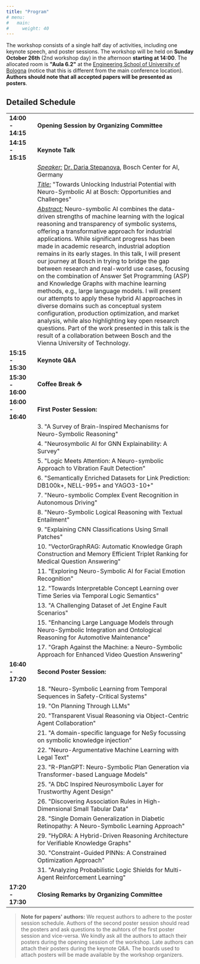 ```yaml
---
title: "Program"
# menu:
#   main:
#     weight: 40
---
```

<!-- 
# 🚧 (To be refined soon) -->


The workshop consists of a single half day of activities, including one keynote speech, and poster sessions. The workshop will be held on __Sunday October 26th__ (2nd workshop day) in the afternoon __starting at 14:00__. The allocated room is __"Aula 6.2"__ at the [Engineering School of University of Bologna](https://maps.app.goo.gl/o7nfmhguuheY5s9QA) (notice that this is different from the main conference location). __Authors should note that all accepted papers will be presented as posters__.

## Detailed Schedule

<table>
    <col width="15%" />
    <col width="85%" />
    <tr>
        <td><b>14:00 - 14:15</b></td>
        <td><b>Opening Session by Organizing Committee</b></td>
    </tr>
    <tr></tr>
    <tr></tr>
    <tr></tr>
    <tr>
        <td><b>14:15 - 15:15</b></td>
        <td><b>Keynote Talk</b></td>
    </tr>
    <tr>
        <td></td>
        <td><i><u>Speaker:</u></i> <a href="https://dariastepanova.github.io/">Dr. Daria Stepanova</a>, Bosch Center for AI, Germany</td>
    </tr>
    <tr>
        <td></td>
        <td><i><u>Title:</u></i> "Towards Unlocking Industrial Potential with Neuro-Symbolic AI at Bosch: Opportunities and Challenges"</td>
    </tr>
    <tr>
        <td></td>
        <td><i><u>Abstract:</u></i> Neuro-symbolic AI combines the data-driven strengths of machine
learning with the logical reasoning and transparency of symbolic systems,
offering a transformative approach for industrial applications. While
significant progress has been made in academic research, industrial adoption
remains in its early stages. In this talk, I will present our journey at
Bosch in trying to bridge the gap between research and real-world use cases,
focusing on the combination of Answer Set Programming (ASP) and Knowledge
Graphs with machine learning methods, e.g., large language models. I will
present our attempts to apply these hybrid AI approaches in diverse domains
such as conceptual system configuration, production optimization, and market
analysis, while also highlighting key open research questions.  Part of the
work presented in this talk is the result of a collaboration between Bosch
and the Vienna University of Technology.</td>
    </tr>
    <tr></tr>
    <tr></tr>
    <tr></tr>
    <tr>
        <td><b>15:15 - 15:30</b></td>
        <td><b>Keynote Q&A</td>
    </tr>
    <tr></tr>
    <tr>
        <td><b>15:30 - 16:00</b></td>
        <td><b>Coffee Break ☕</b></td>
    </tr>
    <tr></tr>
    <tr>
        <td><b>16:00 - 16:40</b></td>
        <td><b>First Poster Session:</b></td>
    </tr>    
    <tr>
        <td></td>
        <td>3. "A Survey of Brain-Inspired Mechanisms for Neuro-Symbolic Reasoning"</td>
    </tr>
    <tr>
        <td></td>
        <td>4. "Neurosymbolic AI for GNN Explainability: A Survey"</td>
    </tr>
    <tr>
        <td></td>
        <td>5. "Logic Meets Attention: A Neuro-symbolic Approach to Vibration Fault Detection"</td>
    </tr>
    <tr>
        <td></td>
        <td>6. "Semantically Enriched Datasets for Link Prediction: DB100k+, NELL-995+ and YAGO3-10+"</td>
    </tr>
    <tr>
        <td></td>
        <td>7. "Neuro-symbolic Complex Event Recognition in Autonomous Driving"</td>
    </tr>
    <tr>
        <td></td>
        <td>8. "Neuro-Symbolic Logical Reasoning with Textual Entailment"</td>
    </tr>
    <tr>
        <td></td>
        <td>9. "Explaining CNN Classifications Using Small Patches"</td>
    </tr>
    <tr>
        <td></td>
        <td>10. "VectorGraphRAG: Automatic Knowledge Graph Construction and Memory Efficient Triplet Ranking for Medical Question Answering"</td>
    </tr>
    <tr>
        <td></td>
        <td>11. "Exploring Neuro-Symbolic AI for Facial Emotion Recognition"</td>
    </tr>
    <tr>
        <td></td>
        <td>12. "Towards Interpretable Concept Learning over Time Series via Temporal Logic Semantics"</td>
    </tr>
    <tr>
        <td></td>
        <td>13. "A Challenging Dataset of Jet Engine Fault Scenarios"</td>
    </tr>
    <tr>
        <td></td>
        <td>15. "Enhancing Large Language Models through Neuro-Symbolic Integration and Ontological Reasoning for Automotive Maintenance"</td>
    </tr>
    <tr>
        <td></td>
        <td>17. "Graph Against the Machine: a Neuro-Symbolic Approach for Enhanced Video Question Answering"</td>
    </tr>
    <tr></tr>
    <tr></tr>
    <tr></tr>
    <tr>
        <td><b>16:40 - 17:20</b></td>
        <td><b>Second Poster Session:</b></td>
    </tr>
    <tr>
        <td></td>
        <td>18. "Neuro-Symbolic Learning from Temporal Sequences in Safety-Critical Systems"</td>
    </tr>
    <tr>
        <td></td>
        <td>19. "On Planning Through LLMs"</td>
    </tr>
    <tr>
        <td></td>
        <td>20. "Transparent Visual Reasoning via Object-Centric Agent Collaboration"</td>
    </tr>
    <tr>
        <td></td>
        <td>21. "A domain-specific language for NeSy focussing on symbolic knowledge injection"</td>
    </tr>
    <tr>
        <td></td>
        <td>22. "Neuro-Argumentative Machine Learning with Legal Text"</td>
    </tr>
    <tr>
        <td></td>
        <td>23. "R-PlanGPT: Neuro-Symbolic Plan Generation via Transformer-based Language Models"</td>
    </tr>
    <tr>
        <td></td>
        <td>25. "A DbC Inspired Neurosymbolic Layer for Trustworthy Agent Design"</td>
    </tr>
    <tr>
        <td></td>
        <td>26. "Discovering Association Rules in High-Dimensional Small Tabular Data"</td>
    </tr>
    <tr>
        <td></td>
        <td>28. "Single Domain Generalization in Diabetic Retinopathy: A Neuro-Symbolic Learning Approach"</td>
    </tr>
    <tr>
        <td></td>
        <td>29. "HyDRA: A Hybrid-Driven Reasoning Architecture for Verifiable Knowledge Graphs"</td>
    </tr>
    <tr>
        <td></td>
        <td>30. "Constraint-Guided PINNs: A Constrained Optimization Approach"</td>
    </tr>
    <tr>
        <td></td>
        <td>31. "Analyzing Probabilistic Logic Shields for Multi-Agent Reinforcement Learning"</td>
    </tr>
    <tr></tr>
    <tr></tr>
    <tr></tr>
    <tr>
        <td><b>17:20 - 17:30</b></td>
        <td><b>Closing Remarks by Organizing Committee</b></td>
    </tr>
 </table>

> __Note for papers' authors:__ We request authors to adhere to the poster session schedule. Authors of the second poster session should read the posters and ask questions to the auhtors of the first poster session and vice-versa. We kindly ask all the authors to attach their posters during the opening session of the workshop. Late authors can attach their posters during the keynote Q&A. The boards used to attach posters will be made available by the workshop organizers.
